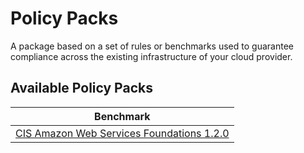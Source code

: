 # Policy Packs

A package based on a set of rules or benchmarks used to guarantee compliance across the existing infrastructure of your cloud provider.

## Available Policy Packs
| Benchmark                     |
| ---------------------------
| [CIS Amazon Web Services Foundations 1.2.0](https://www.npmjs.com/package/@cloudgraph/policy-pack-aws-cis-1.2.0)                        |
